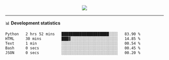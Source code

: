 <h3 align="center">
  <a href="https://github.com/hwalker928">
      <img src="https://github-profile-trophy.vercel.app/?username=hwalker928&no-bg=true&no-frame=true">
  </a>
</h3>


<hr>

📊 **Development statistics**

<!--START_SECTION:waka-->

```txt
Python   2 hrs 52 mins   █████████████████████░░░░   83.90 %
HTML     30 mins         ███▓░░░░░░░░░░░░░░░░░░░░░   14.85 %
Text     1 min           ░░░░░░░░░░░░░░░░░░░░░░░░░   00.54 %
Bash     0 secs          ░░░░░░░░░░░░░░░░░░░░░░░░░   00.45 %
JSON     0 secs          ░░░░░░░░░░░░░░░░░░░░░░░░░   00.20 %
```

<!--END_SECTION:waka-->
